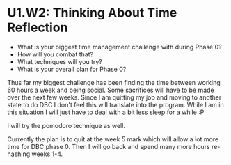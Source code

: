 # U1.W2: Thinking About Time Reflection

* What is your biggest time management challenge with during Phase 0? 
* How will you combat that? 
* What techniques will you try?
* What is your overall plan for Phase 0?

Thus far my biggest challenge has been finding the time between working 60 hours a week and being social. Some sacrifices will have to be made over the next few weeks. Since I am quitting my job and moving to another state to do DBC I don't feel this will translate into the program. While I am in this situation I will just have to deal with a bit less sleep for a while :P

I will try the pomodoro technique as well.

Currently the plan is to quit at the week 5 mark which will allow a lot more time for DBC phase 0.
Then I will go back and spend many more hours re-hashing weeks 1-4.

